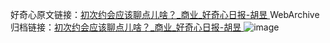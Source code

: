 好奇心原文链接：[初次约会应该聊点儿啥？_商业_好奇心日报-胡昱 ](https://www.qdaily.com/articles/8463.html)
WebArchive归档链接：[初次约会应该聊点儿啥？_商业_好奇心日报-胡昱 ](http://web.archive.org/web/20190623152931/https://www.qdaily.com/articles/8463.html)
![image](http://ww3.sinaimg.cn/large/007d5XDply1g3vd70oj6lj30u03hh7wh)
